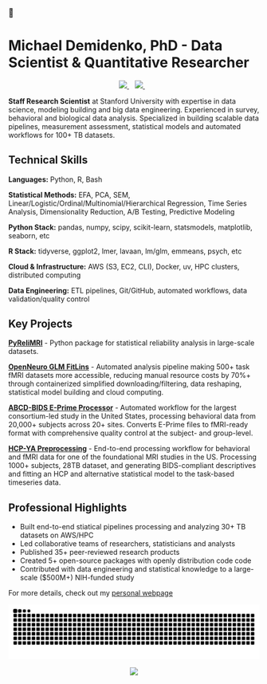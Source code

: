 ### 👋

# Michael Demidenko, PhD - Data Scientist & Quantitative Researcher

<p align='center'>
  <a href="https://www.linkedin.com/in/michael-demidenko/">
    <img src="https://img.shields.io/badge/LinkedIn-0077B5?style=for-the-badge&logo=linkedin&logoColor=white" />          
  </a>&nbsp;&nbsp;
  <a href="https://scholar.google.com/citations?user=B7zdrGgAAAAJ&hl=en&oi=ao">
    <img src="https://img.shields.io/badge/Google_Scholar-4285F4?style=for-the-badge&logo=google-scholar&logoColor=white" />
  </a>&nbsp;&nbsp;
</p>

**Staff Research Scientist** at Stanford University with expertise in data science, modeling building and big data engineering. Experienced in survey, behavioral and biological data analysis. Specialized in building scalable data pipelines, measurement assessment, statistical models and automated workflows for 100+ TB datasets.

## Technical Skills

**Languages:** Python, R, Bash

**Statistical Methods:** EFA, PCA, SEM, Linear/Logistic/Ordinal/Multinomial/Hierarchical Regression, Time Series Analysis, Dimensionality Reduction, A/B Testing, Predictive Modeling

**Python Stack:** pandas, numpy, scipy, scikit-learn, statsmodels, matplotlib, seaborn, etc

**R Stack:** tidyverse, ggplot2, lmer, lavaan, lm/glm, emmeans, psych, etc

**Cloud & Infrastructure:** AWS (S3, EC2, CLI), Docker, uv, HPC clusters, distributed computing

**Data Engineering:** ETL pipelines, Git/GitHub, automated workflows, data validation/quality control  


## Key Projects

**[PyReliMRI](https://github.com/demidenm/PyReliMRI)** - Python package for statistical reliability analysis in large-scale datasets. 

**[OpenNeuro GLM FitLins](https://github.com/demidenm/openneuro_glmfitlins)** - Automated analysis pipeline making 500+ task fMRI datasets more accessible, reducing manual resource costs by 70%+ through containerized simplified downloading/filtering, data reshaping, statistical model building and cloud computing.

**[ABCD-BIDS E-Prime Processor](https://github.com/demidenm/abcc_datapre)** - Automated workflow for the largest consortium-led study in the United States, processing behavioral data from 20,000+ subjects across 20+ sites. Converts E-Prime files to fMRI-ready format with comprehensive quality control at the subject- and group-level.

**[HCP-YA Preprocessing](https://github.com/demidenm/hcpya_preprocess)** - End-to-end processing workflow for behavioral and fMRI data for one of the foundational MRI studies in the US. Processing 1000+ subjects, 28TB dataset, and generating BIDS-compliant descriptives and fitting an HCP and alternative statistical model to the task-based timeseries data.

## Professional Highlights

- Built end-to-end stiatical pipelines processing and analyzing 30+ TB datasets on AWS/HPC
- Led collaborative teams of researchers, statisticians and analysts  
- Published 35+ peer-reviewed research products
- Created 5+ open-source packages with openly distribution code code
- Contributed with data engineering and statistical knowledge to a large-scale ($500M+) NIH-funded study


For more details, check out my [personal webpage](https://www.michaeldemidenko.com)

<picture>
<img src="https://raw.githubusercontent.com/demidenm/demidenm/output/github-contribution-grid-snake.svg" />
</picture>

<p align='center'>
<picture>
<img src="https://github-readme-stats.vercel.app/api?username=demidenm&show_icons=true&count_private=true" />
</picture>
</p>






